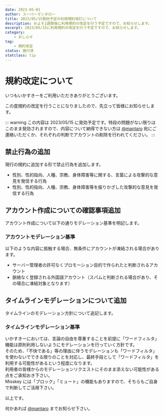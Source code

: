```yaml
---
date: 2023-05-01
author: スーパーマンタロー
title: 2023/05/15発効予定の利用規約改訂について
description: およそ2週間後に利用規約の改定を行う予定ですので、お知らせします。
excerpt: 2023/05/15に利用規約の改定を行う予定ですので、お知らせします。
category:
    - おしらせ
tag:
    - 規約改定
status: 施行済
statclass: tip
---
```


# 規約改定について

いつもいかすきーをご利用いただきありがとうございます。

この度規約の改定を行うことになりましたので、先立って皆様にお知らせします。

::: warning
この内容は 2023/05/15 に発効予定です。特段の問題がない限りはこのまま発効されますので、内容について納得できない方は [@mantaro](https://ikaskey.bktsk.com/@mantaro) 宛にご連絡いただくか、それぞれの判断でアカウントの削除を行われてください。
:::

## 禁止行為の追加

現行の規約に追加する形で禁止行為を追加します。

- 性別、性的指向、人種、宗教、身体障害等に関する、言葉による攻撃的な意見を発信する行為
- 性別、性的指向、人種、宗教、身体障害等を振りかざした攻撃的な意見を発信する行為

## アカウント作成についての確認事項追加

アカウント作成について以下の通りモデレーション基準を明記します。

### アカウントモデレーション基準

以下のような内容に抵触する場合、無条件にアカウントが凍結される場合があります。

- サーバー管理者の許可なくプロモーション目的で作られたと判断されるアカウント
- 脈絡なく登録される外国語アカウント（スパムと判断される場合があり、その場合に凍結対象となります）

## タイムラインモデレーションについて追加

タイムラインのモデレーション方針について追記します。

### タイムラインモデレーション基準

いかすきーにおいては、言論の自由を尊重することを前提に「ワードフィルタ」機能は原則利用しないようにモデレーションを行っていく方針です。  
そのため、「不快である」等の理由に伴うモデレーションも「ワードフィルタ」を使わないでできる限りのことを対応し、最終手段として「ワードフィルタ」を利用する可能性があるという程度になります。  
利用者の皆様からのモデレーションリクエストにそのまま添えない可能性がある点をご承知おき下さい。  
Misskey には「ブロック」「ミュート」の機能もありますので、そちらもご自身で判断してご活用下さい。

以上です。

何かあれば [@mantaro](https://ikaskey.bktsk.com/@mantaro) までお知らせ下さい。
